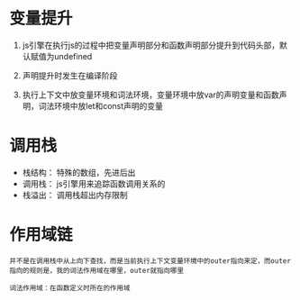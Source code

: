 # 变量提升
1. js引擎在执行js的过程中把变量声明部分和函数声明部分提升到代码头部，默认赋值为undefined

2. 声明提升时发生在编译阶段
   
3. 执行上下文中放变量环境和词法环境，变量环境中放var的声明变量和函数声明，词法环境中放let和const声明的变量

# 调用栈
 - 栈结构： 特殊的数组，先进后出
 - 调用栈： js引擎用来追踪函数调用关系的
 - 栈溢出： 调用栈超出内存限制

 # 作用域链
    并不是在调用栈中从上向下查找，而是当前执行上下文变量环境中的outer指向来定，而outer指向的规则是，我的词法作用域在哪里，outer就指向哪里

    词法作用域：在函数定义时所在的作用域

